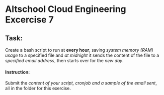 # Altschool Cloud Engineering Excercise 7

## Task:
<p>Create a bash script to run at <b>every hour</b>, saving <i>system memory (RAM) usage</i> to a specified file and <i>at midnight</i> it sends the content of the file to a <i>specified email address</i>, then starts over for the <i>new day</i>.</p>

<h4>Instruction:</h4>
<p>Submit the <em>content of your script, cronjob and a sample of the email sent</em>, all in the folder for this exercise.</p>